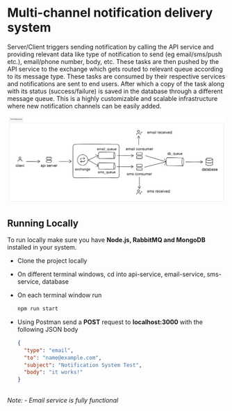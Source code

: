 # Multi-channel notification delivery system

Server/Client triggers sending notification by calling the API service and providing relevant data like type of notification to send (eg email/sms/push etc.), email/phone number, body, etc. These tasks are then pushed by the API service to the exchange which gets routed to relevant queue according to its message type. These tasks are consumed by their respective services and notifications are sent to end users. After which a copy of the task along with its status (success/failure) is saved in the database through a different message queue. This is a highly customizable and scalable infrastructure where new notification channels can be easily added.

![architecture](./.github/image.png)

## Running Locally

To run locally make sure you have **Node.js, RabbitMQ and MongoDB** installed in your system.

- Clone the project locally

- On different terminal windows, cd into api-service, email-service, sms-service, database

- On each terminal window run

  ```bash
  npm run start
  ```

- Using Postman send a **POST** request to **localhost:3000** with the following JSON body
  ```json
  {
    "type": "email",
    "to": "name@example.com",
    "subject": "Notification System Test",
    "body": "it works!"
  }
  ```

\
_Note: - Email service is fully functional_
